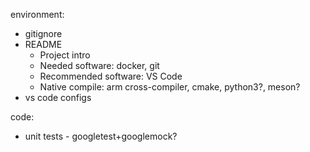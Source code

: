 environment:
- gitignore
- README
  - Project intro
  - Needed software: docker, git
  - Recommended software: VS Code
  - Native compile: arm cross-compiler, cmake, python3?, meson?
- vs code configs

code:
- unit tests - googletest+googlemock?
